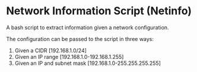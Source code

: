 # Network Information Script (Netinfo)

A bash script to extract information given a network configuration.

The configuration can be passed to the script in three ways:
1. Given a CIDR [192.168.1.0/24]
2. Given an IP range [192.168.1.0-192.168.1.255]
3. Given an IP and subnet mask [192.168.1.0-255.255.255.255]
